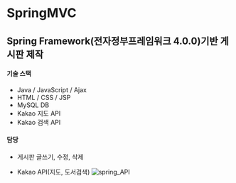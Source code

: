 # SpringMVC
## Spring Framework(전자정부프레임워크 4.0.0)기반 게시판 제작
#### 기술 스택
- Java / JavaScript / Ajax
- HTML / CSS / JSP
- MySQL DB
- Kakao 지도 API
- Kakao 검색 API
  
#### 담당
- 게시판 글쓰기, 수정, 삭제

- Kakao API(지도, 도서검색)
![spring_API](https://github.com/baekjaeseok/SpringMVC/assets/133929822/d6bbc878-8872-44a8-b6fe-f2c486970f4f)

